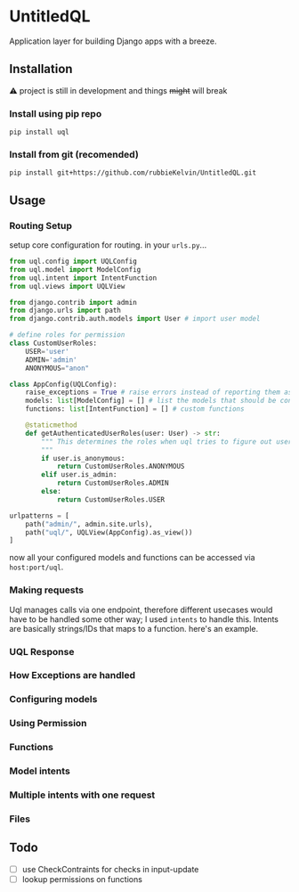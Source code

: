 # UntitledQL

Application layer for building Django apps with a breeze.

## Installation

⚠ project is still in development and things ~~might~~ will break

### Install using pip repo

```shell
pip install uql
```

### Install from git (recomended)

```shell
pip install git+https://github.com/rubbieKelvin/UntitledQL.git
```

## Usage

### Routing Setup

setup core configuration for routing. in your `urls.py`...

```python
from uql.config import UQLConfig
from uql.model import ModelConfig
from uql.intent import IntentFunction
from uql.views import UQLView

from django.contrib import admin
from django.urls import path
from django.contrib.auth.models import User # import user model

# define roles for permission
class CustomUserRoles:
    USER='user'
    ADMIN='admin'
    ANONYMOUS="anon"

class AppConfig(UQLConfig):
    raise_exceptions = True # raise errors instead of reporting them as data
    models: list[ModelConfig] = [] # list the models that should be configured for uql
    functions: list[IntentFunction] = [] # custom functions

    @staticmethod
    def getAuthenticatedUserRoles(user: User) -> str:
        """ This determines the roles when uql tries to figure out user permission. this method must be overwitten.
        """
        if user.is_anonymous:
            return CustomUserRoles.ANONYMOUS
        elif user.is_admin:
            return CustomUserRoles.ADMIN
        else:
            return CustomUserRoles.USER

urlpatterns = [
    path("admin/", admin.site.urls),
    path("uql/", UQLView(AppConfig).as_view())
]
```

now all your configured models and functions can be accessed via `host:port/uql`.

### Making requests

Uql manages calls via one endpoint, therefore different usecases would have to be handled some other way; I used `intents` to handle this.
Intents are basically strings/IDs that maps to a function. here's an example.

### UQL Response

### How Exceptions are handled

### Configuring models

### Using Permission

### Functions

### Model intents

### Multiple intents with one request

### Files

## Todo

- [ ] use CheckContraints for checks in input-update
- [ ] lookup permissions on functions
